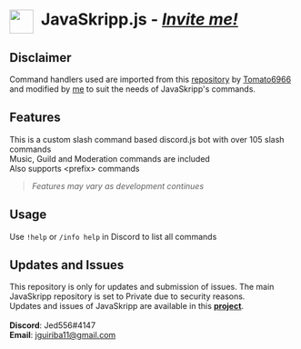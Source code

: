 # <img align="top" src="https://github.com/Jed556/JavaSkripp-Public/blob/main/JavaSkripp.svg" width="42" height="42"/> &nbsp;JavaSkripp.js - [*Invite me!*](discord.com/api/oauth2/authorize?client_id=881308119383302165&permissions=8&scope=bot%20applications.commands) <br/>

## Disclaimer
Command handlers used are imported from this [repository](https://github.com/Tomato6966/Discord-js-handler-slash-Commands) by [Tomato6966](https://github.com/Tomato6966) and modified by [me](https://github.com/Jed556) to suit the needs of JavaSkripp's commands.

## Features
This is a custom slash command based discord.js bot with over 105 slash commands <br/>
Music, Guild and Moderation commands are included <br/>
Also supports \<prefix\> commands <br/>
>*Features may vary as development continues*

## Usage
Use ```!help``` or ```/info help``` in Discord to list all commands

## Updates and Issues
This repository is only for updates and submission of issues. The main JavaSkripp repository is set to Private due to security reasons. <br/>
Updates and issues of JavaSkripp are available in this [**project**](https://github.com/Jed556/JavaSkripp-Public/projects/1?fullscreen=true). <br/>
<br/>
**Discord**: Jed556#4147 <br/>
**Email**: jguiriba11@gmail.com
